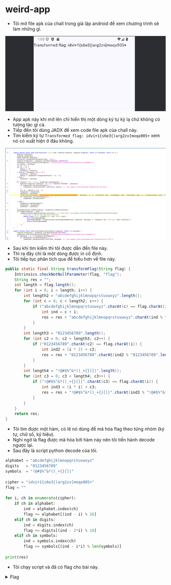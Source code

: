 # weird-app

- Tôi mở file apk của chall trong giả lập android để xem chương trình sẽ làm những gì.

![img1](./images/img1.png)
- App apk này khi mở lên chỉ hiển thị một dòng ký tự kỳ lạ chứ không có tương tác gì cả.
- Tiếp đến tôi dùng JADX để xem code file apk của chall này.
- Tìm kiếm ký tự `Transformed flag: idvi+1{s6e3{)arg2zv[moqa905+` xem nó có xuất hiện ở đâu không.

![img2](./images/img2.png)
- Sau khi tìm kiếm thì tôi được dẫn đến file này.
- Thì ra đây chỉ là một dòng được in cố định.
- Tôi tiếp tục phân tích qua để hiểu hơn về file này.

``` Java
public static final String transformFlag(String flag) {
    Intrinsics.checkNotNullParameter(flag, "flag");
    String res = "";
    int length = flag.length();
    for (int i = 0; i < length; i++) {
        int length2 = "abcdefghijklmnopqrstuvwxyz".length();
        for (int c = 0; c < length2; c++) {
            if ("abcdefghijklmnopqrstuvwxyz".charAt(c) == flag.charAt(i)) {
                int ind = c + i;
                res = res + "abcdefghijklmnopqrstuvwxyz".charAt(ind % "abcdefghijklmnopqrstuvwxyz".length());
            }
        }
        int length3 = "0123456789".length();
        for (int c2 = 0; c2 < length3; c2++) {
            if ("0123456789".charAt(c2) == flag.charAt(i)) {
                int ind2 = (i * 2) + c2;
                res = res + "0123456789".charAt(ind2 % "0123456789".length());
            }
        }
        int length4 = "!@#$%^&*()_+{}[]|".length();
        for (int c3 = 0; c3 < length4; c3++) {
            if ("!@#$%^&*()_+{}[]|".charAt(c3) == flag.charAt(i)) {
                int ind3 = (i * i) + c3;
                res = res + "!@#$%^&*()_+{}[]|".charAt(ind3 % "!@#$%^&*()_+{}[]|".length());
            }
        }
    }
    return res;
}
```
- Tôi tìm được một hàm, có lẽ nó dùng để mã hóa flag theo từng nhóm (ký tự, chữ số, ký hiệu).
- Nghi ngờ là flag được mã hóa bởi hàm này nên tôi tiến hành decode ngược lại.
- Sau đây là script python decode của tôi.

``` python
alphabet = "abcdefghijklmnopqrstuvwxyz"
digits   = "0123456789"
symbols  = "!@#$%^&*()_+{}[]|"

cipher = "idvi+1{s6e3{)arg2zv[moqa905+"
flag = ""

for i, ch in enumerate(cipher):
    if ch in alphabet:
        ind = alphabet.index(ch)
        flag += alphabet[(ind - i) % 26]
    elif ch in digits:
        ind = digits.index(ch)
        flag += digits[(ind - 2*i) % 10]
    elif ch in symbols:
        ind = symbols.index(ch)
        flag += symbols[(ind - i*i) % len(symbols)]

print(res)
```
- Tôi chạy script và đã có flag cho bài này.

<details>
<summary style="cursor: pointer">Flag</summary>

```
ictf{1_l0v3_@ndr0id_stud103}
```
</details>